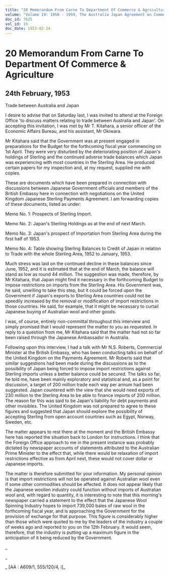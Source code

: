 ```yaml
---
title: "20 Memorandum From Carne To Department Of Commerce & Agriculture"
volume: "Volume 19: 1950 - 1959, The Australia Japan Agreement on Commerce"
doc_id: 7625
vol_id: 19
doc_date: 1953-02-24
---
```


# 20 Memorandum From Carne To Department Of Commerce & Agriculture

## 24th February, 1953

Trade between Australia and Japan

I desire to advise that on Saturday last, I was invited to attend at the Foreign Office 'to discuss matters relating to trade between Australia and Japan'. On accepting this invitation, I was met by Mr T. Kitahara, a senior officer of the Economic Affairs Bureau, and his assistant, Mr Okiwara.

Mr Kitahara said that the Government was at present engaged in preparations for the Budget for the forthcoming fiscal year commencing on 1st April. They were very disturbed by the deteriorating position of Japan's holdings of Sterling and the continued adverse trade balances which Japan was experiencing with most countries in the Sterling Area. He produced certain papers for my inspection and, at my request, supplied me with copies.

These are documents which have been prepared in connection with discussions between Japanese Government officials and members of the British Embassy here in connection with negotiations on the United Kingdom Japanese Sterling Payments Agreement. I am forwarding copies of these documents, listed as under:

Memo No. 1: Prospects of Sterling Import.

Memo No. 2: Japan's Sterling Holdings as at the end of next March.

Memo No. 3: Japan's prospect of Importation from Sterling Area during the first half of 1953.

Memo No. 4: Table showing Sterling Balances to Credit of Japan in relation to Trade with the whole Sterling Area, 1952 to January, 1953.

Much stress was laid on the continued decline in these balances since June, 1952, and it is estimated that at the end of March, the balance will stand as low as round 44 million. The suggestion was made, therefore, by Mr Kitahara, that Japan might find it necessary in the forthcoming Budget to impose restrictions on imports from the Sterling Area. His Government was, he said, unwilling to take this step, but it could be forced upon the Government if Japan's exports to Sterling Area countries could not be speedily increased by the removal or modification of import restrictions in those countries. He said, for example, that it might be necessary to curtail Japanese buying of Australian wool and other goods.

I was, of course, entirely non-committal throughout this interview and simply promised that I would represent the matter to you as requested. In reply to a question from me, Mr Kitahara said that the matter had not so far been raised through the Japanese Ambassador in Australia.

Following upon this interview, I had a talk with Mr N.S. Roberts, Commercial Minister at the British Embassy, who has been conducting talks on behalf of the United Kingdom on the Payments Agreement. Mr Roberts said that similar suggestions had been made during the discussions as to the possibility of Japan being forced to impose import restrictions against Sterling imports unless a better balance could be secured. The talks so far, he told me, have been mainly exploratory and statistical and, as a point for discussion, a target of 200 million trade each way per annum had been suggested. Japan countered with the view that she would need exports of 230 million to the Sterling Area to be able to finance imports of 200 million. The reason for this was said to be Japan's liability for debt payments and other invisibles. The United Kingdom was not prepared to agree to these figures and suggested that Japan should explore the possibility of accepting Sterling from open account countries such as Egypt, Norway, Sweden, etc.

The matter appears to rest there at the moment and the British Embassy here has reported the situation back to London for instructions. I think that the Foreign Office approach to me in the present instance was probably dictated by newspaper accounts of statements attributed to the Australian Prime Minister to the effect that, while there would be relaxation of import restrictions effective as from April next, these would not cover dollar or Japanese imports.

The matter is therefore submitted for your information. My personal opinion is that import restrictions will not be operated against Australian wool even if some other commodities should be affected. It does not appear likely that the Japanese woollen industry could function without imports of Australian wool and, with regard to quantity, it is interesting to note that this morning's newspaper carried a statement to the effect that the Japanese Wool Spinning Industry hopes to import 739,000 bales of raw wool in the forthcoming fiscal year, and is approaching the Government for the provision of exchange for that purpose. This figure is considerably higher than those which were quoted to me by the leaders of the industry a couple of weeks ago and reported to you on the 12th February. It would seem, therefore, that the industry is putting up a maximum figure in the anticipation of it being reduced by the Government.

_

_

_ [AA : A609/1, 555/120/4, i]_
